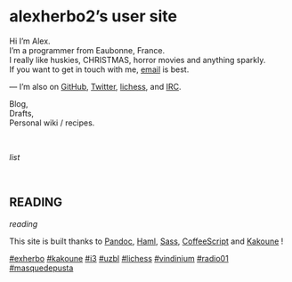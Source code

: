 alexherbo2’s user site
======================

Hi I’m Alex.  
I’m a programmer from Eaubonne, France.  
I really like huskies, CHRISTMAS, horror movies and anything sparkly.  
If you want to get in touch with me, [email](mailto:alexherbo2@gmail.com) is best.

— I’m also on
  [GitHub](https://github.com/alexherbo2),
  [Twitter](https://twitter.com/alexherbo2),
  [lichess](http://lichess.org/@/alexherbo2), and
  [IRC](http://webchat.freenode.net?channels=exherbo).


<div style=margin-left:0>

Blog,  
Drafts,  
Personal wiki / recipes.                                                  </div>

<br>

$list$

<br>

READING
-------

$reading$


This site is built thanks to
  [Pandoc](http://johnmacfarlane.net/pandoc),
  [Haml](http://haml.info),
  [Sass](http://sass-lang.com),
  [CoffeeScript](http://coffeescript.org) and
  [Kakoune](https://github.com/mawww/kakoune) !


[#exherbo](http://exherbo.org)
[#kakoune](https://github.com/mawww/kakoune)
[#i3](http://i3wm.org)
[#uzbl](http://uzbl.org)
[#lichess](http://lichess.org)
[#vindinium](http://vindinium.org)
[#radio01](http://radio01.net)
[#masquedepusta](http://youtube.com/user/MaSQuEdePuSTA)
